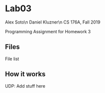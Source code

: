 # Lab03

Alex Soto\n
Daniel Kluzner\n
CS 176A, Fall 2019

Programming Assignment for Homework 3

Files
-------------
File list


How it works
-------------

UDP:
	Add stuff here
